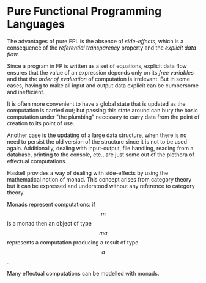 # Pure Functional Programming Languages

The advantages of pure FPL is the absence of *side-effects*, which is a consequence of the *referential transparency* property and the *explicit data flow*.

Since a program in FP is written as a set of equations, explicit data flow ensures that the value of an expression depends only on its *free variables* and that the *order of evaluation* of computation is irrelevant. But in some cases, having to make all input and output data explicit can be cumbersome and inefficient.

It is often more convenient to have a global state that is updated as the computation is carried out; but passing this state around can bury the basic computation under "the plumbing" necessary to carry data from the point of creation to its point of use.

Another case is the updating of a large data structure, when there is no need to persist the old version of the structure since it is not to be used again. Additionally, dealing with input-output, file handling, reading from a database, printing to the console, etc., are just some out of the plethora of effectual computations.

Haskell provides a way of dealing with side-effects by using the mathematical notion of monad. This concept arises from category theory but it can be expressed and understood without any reference to category theory.

Monads represent computations: if $$m$$ is a monad then an object of type $$m a$$ represents a computation producing a result of type $$a$$.

Many effectual computations can be modelled with monads.
